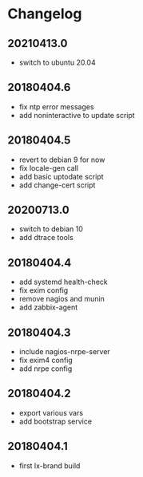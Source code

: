 # Changelog

## 20210413.0

* switch to ubuntu 20.04


## 20180404.6

* fix ntp error messages
* add noninteractive to update script

## 20180404.5

* revert to debian 9 for now
* fix locale-gen call
* add basic uptodate script
* add change-cert script

## 20200713.0

* switch to debian 10
* add dtrace tools

## 20180404.4

* add systemd health-check
* fix exim config
* remove nagios and munin
* add zabbix-agent

## 20180404.3

* include nagios-nrpe-server
* fix exim4 config
* add nrpe config

## 20180404.2

* export various vars
* add bootstrap service

## 20180404.1

* first lx-brand build
